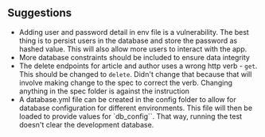 ## Suggestions

- Adding user and password detail in env file is a vulnerability. The best thing is to persist users in
the database and store the password as hashed value. This will also allow more users to interact with the app.
- More database constraints should be included to ensure data integrity
- The delete endpoints for article and author uses a wrong http verb - `get`. This should be changed to `delete`. Didn't change that because that will involve making change to the spec to correct the verb. Changing anything in the spec folder is against the instruction
- A database.yml file can be created in the config folder to allow for database configuration for different environments. This file will then be loaded to provide values for `db_config``. That way, running the test doesn't clear the development database.